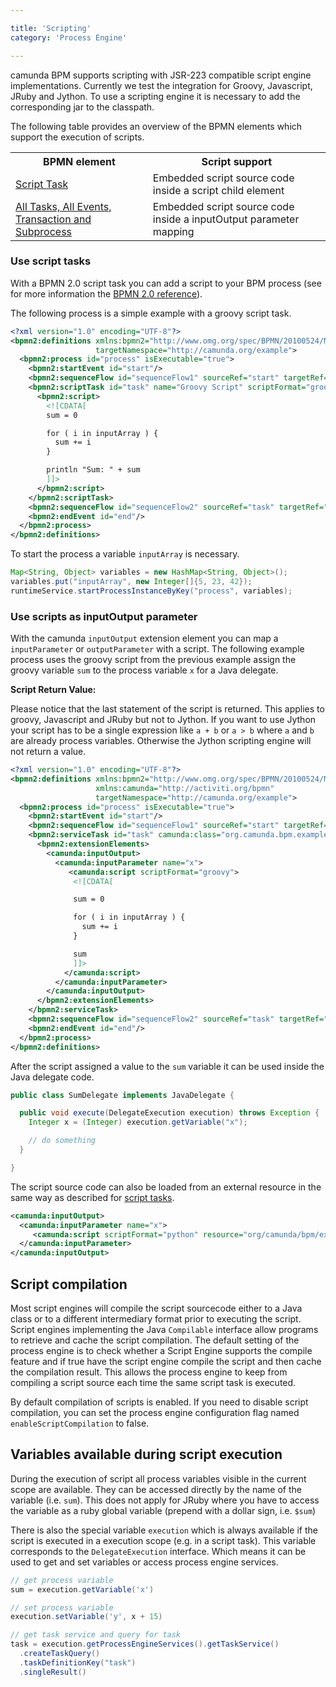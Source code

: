 ```yaml
---

title: 'Scripting'
category: 'Process Engine'

---
```


camunda BPM supports scripting with JSR-223 compatible script engine implementations. Currently we
test the integration for Groovy, Javascript, JRuby and Jython. To use a scripting engine
it is necessary to add the corresponding jar to the classpath.

The following table provides an overview of the BPMN elements which support the execution of
scripts.

<table class="table">
  <tr>
    <th>BPMN element</th>
    <th>Script support</th>
  </tr>
  <tr>
    <td><a href="#process-engine-scripting-use-script-tasks">Script Task</a></td>
    <td>Embedded script source code inside a script child element</td>
  </tr>
  <tr>
    <td><a href="#process-engine-scripting-use-scripts-as-inputoutput-parameter">
        All Tasks, All Events, Transaction and Subprocess
    </a></td>
    <td>Embedded script source code inside a inputOutput parameter mapping</td>
  </tr>
</table>


### Use script tasks

With a BPMN 2.0 script task you can add a script to your BPM process (see for more information the
[BPMN 2.0 reference](ref:/api-references/bpmn20/#tasks-script-task)).

The following process is a simple example with a groovy script task.

```xml
<?xml version="1.0" encoding="UTF-8"?>
<bpmn2:definitions xmlns:bpmn2="http://www.omg.org/spec/BPMN/20100524/MODEL"
                   targetNamespace="http://camunda.org/example">
  <bpmn2:process id="process" isExecutable="true">
    <bpmn2:startEvent id="start"/>
    <bpmn2:sequenceFlow id="sequenceFlow1" sourceRef="start" targetRef="task"/>
    <bpmn2:scriptTask id="task" name="Groovy Script" scriptFormat="groovy">
      <bpmn2:script>
        <![CDATA[
        sum = 0

        for ( i in inputArray ) {
          sum += i
        }

        println "Sum: " + sum
        ]]>
      </bpmn2:script>
    </bpmn2:scriptTask>
    <bpmn2:sequenceFlow id="sequenceFlow2" sourceRef="task" targetRef="end"/>
    <bpmn2:endEvent id="end"/>
  </bpmn2:process>
</bpmn2:definitions>
```

To start the process a variable `inputArray` is necessary.

```java
Map<String, Object> variables = new HashMap<String, Object>();
variables.put("inputArray", new Integer[]{5, 23, 42});
runtimeService.startProcessInstanceByKey("process", variables);
```


### Use scripts as inputOutput parameter

With the camunda `inputOutput` extension element you can map a `inputParameter` or `outputParameter`
with a script. The following example process uses the groovy script from the previous example assign
the groovy variable `sum` to the process variable `x` for a Java delegate.


<div class="alert alert-info">
  <strong>Script Return Value:</strong>
  <p>
    Please notice that the last statement of the script is returned. This applies to groovy,
    Javascript and JRuby but not to Jython. If you want to use Jython your script has to be a
    single expression like <code>a + b</code> or <code>a > b</code> where <code>a</code> and
    <code>b</code> are already process variables. Otherwise the Jython scripting engine will
    not return a value.
  </p>
</div>

```xml
<?xml version="1.0" encoding="UTF-8"?>
<bpmn2:definitions xmlns:bpmn2="http://www.omg.org/spec/BPMN/20100524/MODEL"
                   xmlns:camunda="http://activiti.org/bpmn"
                   targetNamespace="http://camunda.org/example">
  <bpmn2:process id="process" isExecutable="true">
    <bpmn2:startEvent id="start"/>
    <bpmn2:sequenceFlow id="sequenceFlow1" sourceRef="start" targetRef="task"/>
    <bpmn2:serviceTask id="task" camunda:class="org.camunda.bpm.example.SumDelegate">
      <bpmn2:extensionElements>
        <camunda:inputOutput>
          <camunda:inputParameter name="x">
             <camunda:script scriptFormat="groovy">
              <![CDATA[

              sum = 0

              for ( i in inputArray ) {
                sum += i
              }

              sum
              ]]>
            </camunda:script>
          </camunda:inputParameter>
        </camunda:inputOutput>
      </bpmn2:extensionElements>
    </bpmn2:serviceTask>
    <bpmn2:sequenceFlow id="sequenceFlow2" sourceRef="task" targetRef="end"/>
    <bpmn2:endEvent id="end"/>
  </bpmn2:process>
</bpmn2:definitions>
```

After the script assigned a value to the `sum` variable it can be used inside the Java delegate
code.

```java
public class SumDelegate implements JavaDelegate {

  public void execute(DelegateExecution execution) throws Exception {
    Integer x = (Integer) execution.getVariable("x");

    // do something
  }

}
```

The script source code can also be loaded from an external resource in the same way as described
for [script tasks](ref:/api-references/bpmn20/#tasks-script-task-script-source).

```xml
<camunda:inputOutput>
  <camunda:inputParameter name="x">
     <camunda:script scriptFormat="python" resource="org/camunda/bpm/example/sum.py"/>
  </camunda:inputParameter>
</camunda:inputOutput>
```


## Script compilation

Most script engines will compile the script sourcecode either to a Java class or to a different
intermediary format prior to executing the script. Script engines implementing the Java `Compilable`
interface allow programs to retrieve and cache the script compilation. The default setting of the
process engine is to check whether a Script Engine supports the compile feature and if true have the
script engine compile the script and then cache the compilation result.  This allows the process
engine to keep from compiling a script source each time the same script task is executed.

By default compilation of scripts is enabled. If you need to disable script compilation, you can set
the process engine configuration flag named `enableScriptCompilation` to false.


## Variables available during script execution

During the execution of script all process variables visible in the current scope are available.
They can be accessed directly by the name of the variable (i.e. `sum`). This does not apply for
JRuby where you have to access the variable as a ruby global variable (prepend with a dollar sign,
i.e. `$sum`)

There is also the special variable `execution` which is always available if the script is executed
in a execution scope (e.g. in a script task). This variable corresponds to the `DelegateExecution`
interface. Which means it can be used to get and set variables or access process engine services.

```java
// get process variable
sum = execution.getVariable('x')

// set process variable
execution.setVariable('y', x + 15)

// get task service and query for task
task = execution.getProcessEngineServices().getTaskService()
  .createTaskQuery()
  .taskDefinitionKey("task")
  .singleResult()
```

